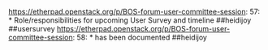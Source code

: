 https://etherpad.openstack.org/p/BOS-forum-user-committee-session: 57: * Role/responsibilities for upcoming User Survey and timeline ##heidijoy  ##usersurvey
https://etherpad.openstack.org/p/BOS-forum-user-committee-session: 58: * has been documented ##heidijoy

